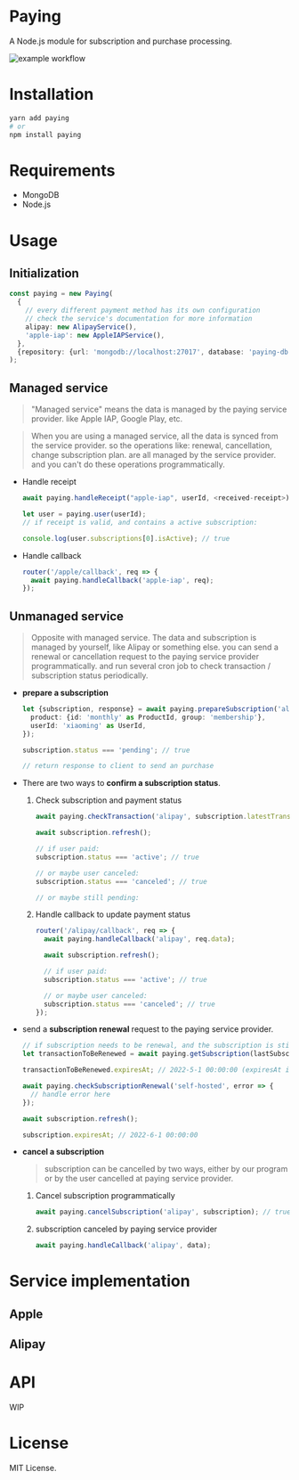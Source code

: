 # Paying

A Node.js module for subscription and purchase processing.

![example workflow](https://github.com/digshare/paying/actions/workflows/.github/workflows/ci.yml/badge.svg)

# Installation

```bash
yarn add paying
# or
npm install paying
```

# Requirements

- MongoDB
- Node.js

# Usage

## Initialization

```ts
const paying = new Paying(
  {
    // every different payment method has its own configuration
    // check the service's documentation for more information
    alipay: new AlipayService(),
    'apple-iap': new AppleIAPService(),
  },
  {repository: {url: 'mongodb://localhost:27017', database: 'paying-db'}},
);
```

## Managed service

> "Managed service" means the data is managed by the paying service provider. like Apple IAP, Google Play, etc.

> When you are using a managed service, all the data is synced from the service provider. so the operations like: renewal, cancellation, change subscription plan. are all managed by the service provider. and you can't do these operations programmatically.

- Handle receipt

  ```ts
  await paying.handleReceipt("apple-iap", userId, <received-receipt>);

  let user = paying.user(userId);
  // if receipt is valid, and contains a active subscription:

  console.log(user.subscriptions[0].isActive); // true
  ```

- Handle callback

  ```ts
  router('/apple/callback', req => {
    await paying.handleCallback('apple-iap', req);
  });
  ```

## Unmanaged service

> Opposite with managed service. The data and subscription is managed by yourself, like Alipay or something else. you can send a renewal or cancellation request to the paying service provider programmatically. and run several cron job to check transaction / subscription status periodically.

- **prepare a subscription**

  ```ts
  let {subscription, response} = await paying.prepareSubscription('alipay', {
    product: {id: 'monthly' as ProductId, group: 'membership'},
    userId: 'xiaoming' as UserId,
  });

  subscription.status === 'pending'; // true

  // return response to client to send an purchase
  ```

- There are two ways to **confirm a subscription status**.

  1. Check subscription and payment status

     ```ts
     await paying.checkTransaction('alipay', subscription.latestTransaction.id);

     await subscription.refresh();

     // if user paid:
     subscription.status === 'active'; // true

     // or maybe user canceled:
     subscription.status === 'canceled'; // true

     // or maybe still pending:
     ```

  2. Handle callback to update payment status

     ```ts
     router('/alipay/callback', req => {
       await paying.handleCallback('alipay', req.data);

       await subscription.refresh();

       // if user paid:
       subscription.status === 'active'; // true

       // or maybe user canceled:
       subscription.status === 'canceled'; // true
     });
     ```

- send a **subscription renewal** request to the paying service provider.

  ```ts
  // if subscription needs to be renewal, and the subscription is still active:
  let transactionToBeRenewed = await paying.getSubscription(lastSubscriptionId);

  transactionToBeRenewed.expiresAt; // 2022-5-1 00:00:00 (expiresAt is a timestamp, here formatted to a date for ease of reading)

  await paying.checkSubscriptionRenewal('self-hosted', error => {
    // handle error here
  });

  await subscription.refresh();

  subscription.expiresAt; // 2022-6-1 00:00:00
  ```

- **cancel a subscription**

  > subscription can be cancelled by two ways, either by our program or by the user cancelled at paying service provider.

  1. Cancel subscription programmatically

     ```ts
     await paying.cancelSubscription('alipay', subscription); // true;
     ```

  2. subscription canceled by paying service provider

     ```ts
     await paying.handleCallback('alipay', data);
     ```

# Service implementation

## Apple

## Alipay

# API

WIP

# License

MIT License.
